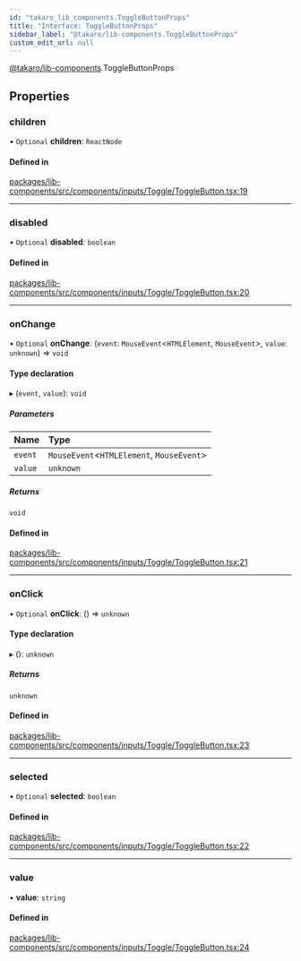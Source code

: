 ```yaml
---
id: "takaro_lib_components.ToggleButtonProps"
title: "Interface: ToggleButtonProps"
sidebar_label: "@takaro/lib-components.ToggleButtonProps"
custom_edit_url: null
---
```


[@takaro/lib-components](../modules/takaro_lib_components.md).ToggleButtonProps

## Properties

### children

• `Optional` **children**: `ReactNode`

#### Defined in

[packages/lib-components/src/components/inputs/Toggle/ToggleButton.tsx:19](https://github.com/niekcandaele/Takaro/blob/91fb19b/packages/lib-components/src/components/inputs/Toggle/ToggleButton.tsx#L19)

___

### disabled

• `Optional` **disabled**: `boolean`

#### Defined in

[packages/lib-components/src/components/inputs/Toggle/ToggleButton.tsx:20](https://github.com/niekcandaele/Takaro/blob/91fb19b/packages/lib-components/src/components/inputs/Toggle/ToggleButton.tsx#L20)

___

### onChange

• `Optional` **onChange**: (`event`: `MouseEvent`<`HTMLElement`, `MouseEvent`\>, `value`: `unknown`) => `void`

#### Type declaration

▸ (`event`, `value`): `void`

##### Parameters

| Name | Type |
| :------ | :------ |
| `event` | `MouseEvent`<`HTMLElement`, `MouseEvent`\> |
| `value` | `unknown` |

##### Returns

`void`

#### Defined in

[packages/lib-components/src/components/inputs/Toggle/ToggleButton.tsx:21](https://github.com/niekcandaele/Takaro/blob/91fb19b/packages/lib-components/src/components/inputs/Toggle/ToggleButton.tsx#L21)

___

### onClick

• `Optional` **onClick**: () => `unknown`

#### Type declaration

▸ (): `unknown`

##### Returns

`unknown`

#### Defined in

[packages/lib-components/src/components/inputs/Toggle/ToggleButton.tsx:23](https://github.com/niekcandaele/Takaro/blob/91fb19b/packages/lib-components/src/components/inputs/Toggle/ToggleButton.tsx#L23)

___

### selected

• `Optional` **selected**: `boolean`

#### Defined in

[packages/lib-components/src/components/inputs/Toggle/ToggleButton.tsx:22](https://github.com/niekcandaele/Takaro/blob/91fb19b/packages/lib-components/src/components/inputs/Toggle/ToggleButton.tsx#L22)

___

### value

• **value**: `string`

#### Defined in

[packages/lib-components/src/components/inputs/Toggle/ToggleButton.tsx:24](https://github.com/niekcandaele/Takaro/blob/91fb19b/packages/lib-components/src/components/inputs/Toggle/ToggleButton.tsx#L24)
